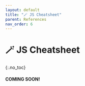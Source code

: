 ```yaml
---
layout: default
title: "🪄 JS Cheatsheet" 
parent: References
nav_order: 6
---
```


# 🪄 JS Cheatsheet
{:.no_toc}

#### COMING SOON!
